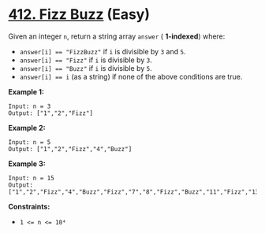 # [412. Fizz Buzz][link] (Easy)

[link]: https://leetcode.com/problems/fizz-buzz/

Given an integer `n`, return a string array  `answer` ( **1-indexed**) where:

- `answer[i] == "FizzBuzz"` if `i` is divisible by `3` and `5`.
- `answer[i] == "Fizz"` if `i` is divisible by `3`.
- `answer[i] == "Buzz"` if `i` is divisible by `5`.
- `answer[i] == i` (as a string) if none of the above conditions are true.

**Example 1:**

```
Input: n = 3
Output: ["1","2","Fizz"]

```

**Example 2:**

```
Input: n = 5
Output: ["1","2","Fizz","4","Buzz"]

```

**Example 3:**

```
Input: n = 15
Output: ["1","2","Fizz","4","Buzz","Fizz","7","8","Fizz","Buzz","11","Fizz","13","14","FizzBuzz"]

```

**Constraints:**

- `1 <= n <= 10⁴`
